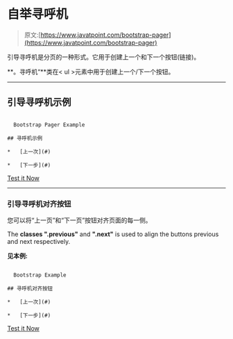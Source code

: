 # 自举寻呼机

> 原文:[https://www.javatpoint.com/bootstrap-pager](https://www.javatpoint.com/bootstrap-pager)

引导寻呼机是分页的一种形式。它用于创建上一个和下一个按钮(链接)。

**。寻呼机“**类在< ul >元素中用于创建上一个/下一个按钮。

* * *

## 引导寻呼机示例

```

  Bootstrap Pager Example

## 寻呼机示例

*   [上一次](#)

*   [下一步](#)

```

[Test it Now](https://www.javatpoint.com/oprweb/test.jsp?filename=bootstrappager1)

* * *

### 引导寻呼机对齐按钮

您可以将“上一页”和“下一页”按钮对齐页面的每一侧。

The **classes ".previous"** and **".next"** is used to align the buttons previous and next respectively.

**见本例:**

```

  Bootstrap Example

## 寻呼机对齐按钮

*   [上一次](#)

*   [下一步](#)

```

[Test it Now](https://www.javatpoint.com/oprweb/test.jsp?filename=bootstrappager2)